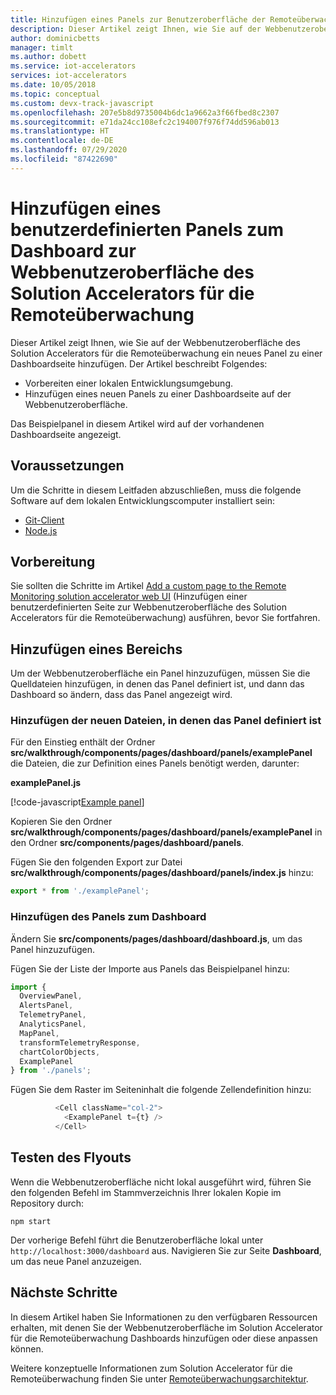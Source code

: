 ```yaml
---
title: Hinzufügen eines Panels zur Benutzeroberfläche der Remoteüberwachungslösung – Azure | Microsoft-Dokumentation
description: Dieser Artikel zeigt Ihnen, wie Sie auf der Webbenutzeroberfläche des Solution Accelerators für die Remoteüberwachung ein neues Panel zum Dashboard hinzufügen.
author: dominicbetts
manager: timlt
ms.author: dobett
ms.service: iot-accelerators
services: iot-accelerators
ms.date: 10/05/2018
ms.topic: conceptual
ms.custom: devx-track-javascript
ms.openlocfilehash: 207e5b8d9735004b6dc1a9662a3f66fbed8c2307
ms.sourcegitcommit: e71da24cc108efc2c194007f976f74dd596ab013
ms.translationtype: HT
ms.contentlocale: de-DE
ms.lasthandoff: 07/29/2020
ms.locfileid: "87422690"
---
```

# <a name="add-a-custom-panel-to-the-dashboard-in-the-remote-monitoring-solution-accelerator-web-ui"></a>Hinzufügen eines benutzerdefinierten Panels zum Dashboard zur Webbenutzeroberfläche des Solution Accelerators für die Remoteüberwachung

Dieser Artikel zeigt Ihnen, wie Sie auf der Webbenutzeroberfläche des Solution Accelerators für die Remoteüberwachung ein neues Panel zu einer Dashboardseite hinzufügen. Der Artikel beschreibt Folgendes:

- Vorbereiten einer lokalen Entwicklungsumgebung.
- Hinzufügen eines neuen Panels zu einer Dashboardseite auf der Webbenutzeroberfläche.

Das Beispielpanel in diesem Artikel wird auf der vorhandenen Dashboardseite angezeigt.

## <a name="prerequisites"></a>Voraussetzungen

Um die Schritte in diesem Leitfaden abzuschließen, muss die folgende Software auf dem lokalen Entwicklungscomputer installiert sein:

- [Git-Client](https://git-scm.com/downloads)
- [Node.js](https://nodejs.org/download/)

## <a name="before-you-start"></a>Vorbereitung

Sie sollten die Schritte im Artikel [Add a custom page to the Remote Monitoring solution accelerator web UI](iot-accelerators-remote-monitoring-customize-page.md) (Hinzufügen einer benutzerdefinierten Seite zur Webbenutzeroberfläche des Solution Accelerators für die Remoteüberwachung) ausführen, bevor Sie fortfahren.

## <a name="add-a-panel"></a>Hinzufügen eines Bereichs

Um der Webbenutzeroberfläche ein Panel hinzuzufügen, müssen Sie die Quelldateien hinzufügen, in denen das Panel definiert ist, und dann das Dashboard so ändern, dass das Panel angezeigt wird.

### <a name="add-the-new-files-that-define-the-panel"></a>Hinzufügen der neuen Dateien, in denen das Panel definiert ist

Für den Einstieg enthält der Ordner **src/walkthrough/components/pages/dashboard/panels/examplePanel** die Dateien, die zur Definition eines Panels benötigt werden, darunter:

**examplePanel.js**

[!code-javascript[Example panel](~/remote-monitoring-webui/src/walkthrough/components/pages/dashboard/panels/examplePanel/examplePanel.js?name=panel "Example panel")]

Kopieren Sie den Ordner **src/walkthrough/components/pages/dashboard/panels/examplePanel** in den Ordner **src/components/pages/dashboard/panels**.

Fügen Sie den folgenden Export zur Datei **src/walkthrough/components/pages/dashboard/panels/index.js** hinzu:

```js
export * from './examplePanel';
```

### <a name="add-the-panel-to-the-dashboard"></a>Hinzufügen des Panels zum Dashboard

Ändern Sie **src/components/pages/dashboard/dashboard.js**, um das Panel hinzuzufügen.

Fügen Sie der Liste der Importe aus Panels das Beispielpanel hinzu:

```js
import {
  OverviewPanel,
  AlertsPanel,
  TelemetryPanel,
  AnalyticsPanel,
  MapPanel,
  transformTelemetryResponse,
  chartColorObjects,
  ExamplePanel
} from './panels';
```

Fügen Sie dem Raster im Seiteninhalt die folgende Zellendefinition hinzu:

```js
          <Cell className="col-2">
            <ExamplePanel t={t} />
          </Cell>
```

## <a name="test-the-flyout"></a>Testen des Flyouts

Wenn die Webbenutzeroberfläche nicht lokal ausgeführt wird, führen Sie den folgenden Befehl im Stammverzeichnis Ihrer lokalen Kopie im Repository durch:

```cmd/sh
npm start
```

Der vorherige Befehl führt die Benutzeroberfläche lokal unter `http://localhost:3000/dashboard` aus. Navigieren Sie zur Seite **Dashboard**, um das neue Panel anzuzeigen.

## <a name="next-steps"></a>Nächste Schritte

In diesem Artikel haben Sie Informationen zu den verfügbaren Ressourcen erhalten, mit denen Sie der Webbenutzeroberfläche im Solution Accelerator für die Remoteüberwachung Dashboards hinzufügen oder diese anpassen können.

Weitere konzeptuelle Informationen zum Solution Accelerator für die Remoteüberwachung finden Sie unter [Remoteüberwachungsarchitektur](iot-accelerators-remote-monitoring-sample-walkthrough.md).

